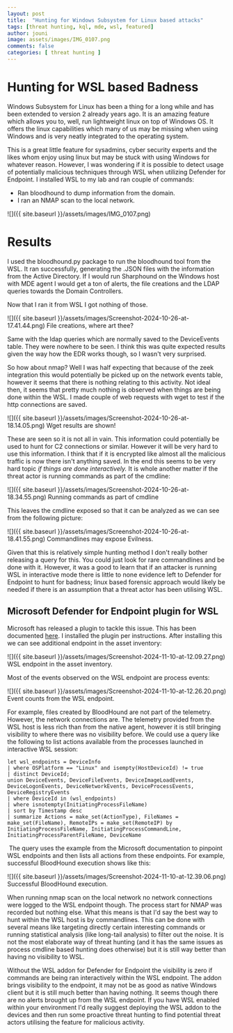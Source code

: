 ```yaml
---
layout: post
title:  "Hunting for Windows Subsystem for Linux based attacks"
tags: [threat hunting, kql, mde, wsl, featured]
author: jouni
image: assets/images/IMG_0107.png
comments: false
categories: [ threat hunting ]
---
```


Hunting for WSL based Badness
=============================

Windows Subsystem for Linux has been a thing for a long while and has been extended to version 2 already years ago. It is an amazing feature which allows you to, well, run lightweight linux on top of Windows OS. It offers the linux capabilities which many of us may be missing when using Windows and is very neatly integrated to the operating system.

This is a great little feature for sysadmins, cyber security experts and the likes whom enjoy using linux but may be stuck with using Windows for whatever reason. However, I was wondering if it is possible to detect usage of potentially malicious techniques through WSL when utilizing Defender for Endpoint. I installed WSL to my lab and ran couple of commands:

*   Ran bloodhound to dump information from the domain.
*   I ran an NMAP scan to the local network.

![]({{ site.baseurl }}/assets/images/IMG_0107.png)

Results
=======

I used the bloodhound.py package to run the bloodhound tool from the WSL. It ran successfully, generating the .JSON files with the information from the Active Directory. If I would run Sharphound on the Windows host with MDE agent I would get a ton of alerts, the file creations and the LDAP queries towards the Domain Controllers.

Now that I ran it from WSL I got nothing of those.

![]({{ site.baseurl }}/assets/images/Screenshot-2024-10-26-at-17.41.44.png)
File creations, where art thee?

Same with the ldap queries which are normally saved to the DeviceEvents table. They were nowhere to be seen. I think this was quite expected results given the way how the EDR works though, so I wasn't very surprised.

So how about nmap? Well I was half expecting that because of the zeek integration this would potentially be picked up on the network events table, however it seems that there is nothing relating to this activity. Not ideal then, it seems that pretty much nothing is observed when things are being done within the WSL. I made couple of web requests with wget to test if the http connections are saved.

![]({{ site.baseurl }}/assets/images/Screenshot-2024-10-26-at-18.14.05.png)
Wget results are shown!

These are seen so it is not all in vain. This information could potentially be used to hunt for C2 connections or similar. However it will be very hard to use this information. I think that if it is encrypted like almost all the malicious traffic is now there isn't anything saved. In the end this seems to be very hard topic _if things are done interactively._ It is whole another matter if the threat actor is running commands as part of the cmdline:

![]({{ site.baseurl }}/assets/images/Screenshot-2024-10-26-at-18.34.55.png)
Running commands as part of cmdline

This leaves the cmdline exposed so that it can be analyzed as we can see from the following picture:

![]({{ site.baseurl }}/assets/images/Screenshot-2024-10-26-at-18.41.55.png)
Commandlines may expose Evilness.

Given that this is relatively simple hunting method I don't really bother releasing a query for this. You could just look for rare commandlines and be done with it. However, it was a good to learn that if an attacker is running WSL in interactive mode there is little to none evidence left to Defender for Endpoint to hunt for badness; linux based forensic approach would likely be needed if there is an assumption that a threat actor has been utilising WSL.

Microsoft Defender for Endpoint plugin for WSL
----------------------------------------------

Microsoft has released a plugin to tackle this issue. This has been documented [here](https://learn.microsoft.com/en-us/defender-endpoint/mde-plugin-wsl). I installed the plugin per instructions. After installing this we can see additional endpoint in the asset inventory:

![]({{ site.baseurl }}/assets/images/Screenshot-2024-11-10-at-12.09.27.png)
WSL endpoint in the asset inventory.

Most of the events observed on the WSL endpoint are process events:

![]({{ site.baseurl }}/assets/images/Screenshot-2024-11-10-at-12.26.20.png)
Event counts from the WSL endpoint.

For example, files created by BloodHound are not part of the telemetry. However, the network connections are. The telemetry provided from the WSL host is less rich than from the native agent, however it is still bringing visibility to where there was no visibility before. We could use a query like the following to list actions available from the processes launched in interactive WSL session:

    let wsl_endpoints = DeviceInfo
    | where OSPlatform == "Linux" and isempty(HostDeviceId) != true
    | distinct DeviceId;
    union DeviceEvents, DeviceFileEvents, DeviceImageLoadEvents, DeviceLogonEvents, DeviceNetworkEvents, DeviceProcessEvents, DeviceRegistryEvents
    | where DeviceId in (wsl_endpoints)
    | where isnotempty(InitiatingProcessFileName)
    | sort by Timestamp desc
    | summarize Actions = make_set(ActionType), FileNames = make_set(FileName), RemoteIPs = make_set(RemoteIP) by InitiatingProcessFileName, InitiatingProcessCommandLine, InitiatingProcessParentFileName, DeviceName
    

 The query uses the example from the Microsoft documentation to pinpoint WSL endpoints and then lists all actions from these endpoints. For example, successful BloodHound execution shows like this:

![]({{ site.baseurl }}/assets/images/Screenshot-2024-11-10-at-12.39.06.png)
Successful BloodHound execution.

When running nmap scan on the local network no network connections were logged to the WSL endpoint though. The process start for NMAP was recorded but nothing else. What this means is that I'd say the best way to hunt within the WSL host is by commandlines. This can be done with several means like targeting directly certain interesting commands or running statistical analysis (like long-tail analysis) to filter out the noise. It is not the most elaborate way of threat hunting (and it has the same issues as process cmdline based hunting does otherwise) but it is still way better than having no visibility to WSL.

Without the WSL addon for Defender for Endpoint the visibility is zero if commands are being ran interactively within the WSL endpoint. The addon brings visibility to the endpoint, it may not be as good as native Windows client but it is still much better than having nothing. It seems though there are no alerts brought up from the WSL endpoint. If you have WSL enabled within your environment I'd really suggest deploying the WSL addon to the devices and then run some proactive threat hunting to find potential threat actors utilising the feature for malicious activity.